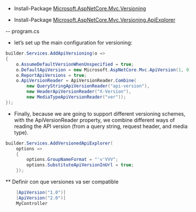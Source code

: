 ﻿

* Install-Package [Microsoft.AspNetCore.Mvc.Versioning](https://www.nuget.org/packages/Microsoft.AspNetCore.Mvc.Versioning/)

* Install-Package [Microsoft.AspNetCore.Mvc.Versioning.ApiExplorer](https://www.nuget.org/packages/Microsoft.AspNetCore.Mvc.Versioning.ApiExplorer/)


-- program.cs

* let’s set up the main configuration for versioning:
```C#
builder.Services.AddApiVersioning(o =>
{
    o.AssumeDefaultVersionWhenUnspecified = true;
    o.DefaultApiVersion = new Microsoft.AspNetCore.Mvc.ApiVersion(1, 0);
    o.ReportApiVersions = true;
    o.ApiVersionReader = ApiVersionReader.Combine(
        new QueryStringApiVersionReader("api-version"),
        new HeaderApiVersionReader("X-Version"),
        new MediaTypeApiVersionReader("ver"));
});
```
* Finally, because we are going to support different versioning schemes, with the ApiVersionReader property, we combine different ways of reading the API version (from a query string, request header, and media type).

```C#
builder.Services.AddVersionedApiExplorer(
    options =>
    {
        options.GroupNameFormat = "'v'VVV";
        options.SubstituteApiVersionInUrl = true;
    });
```


** Definir con que versiones va ser compatible

```C#
    [ApiVersion("1.0")]
    [ApiVersion("2.0")]
    MyController
```